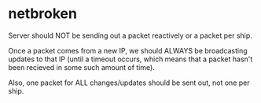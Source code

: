 # netbroken

Server should NOT be sending out a packet reactively or a packet per ship.


Once a packet comes from a new IP, we should ALWAYS be broadcasting updates to that IP (until a timeout occurs, which means that a packet hasn't been recieved in some such amount of time).

Also, one packet for ALL changes/updates should be sent out, not one per ship.
